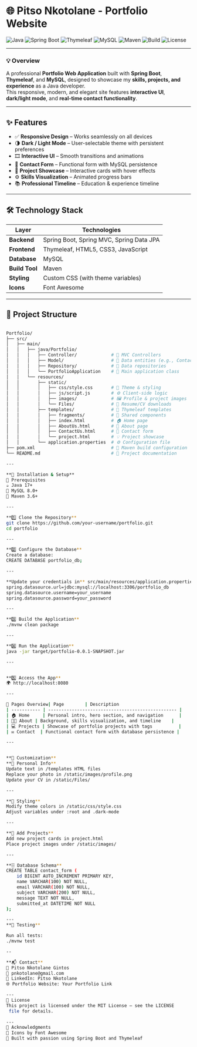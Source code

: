 # 🌐 **Pitso Nkotolane - Portfolio Website**

![Java](https://img.shields.io/badge/Java-17-blue?logo=java&logoColor=white)
![Spring Boot](https://img.shields.io/badge/Spring_Boot-3.0-green?logo=springboot&logoColor=white)
![Thymeleaf](https://img.shields.io/badge/Thymeleaf-3.1-brightgreen?logo=thymeleaf&logoColor=white)
![MySQL](https://img.shields.io/badge/MySQL-8.0-orange?logo=mysql&logoColor=white)
![Maven](https://img.shields.io/badge/Maven-3.9-red?logo=apachemaven&logoColor=white)
![Build](https://img.shields.io/badge/build-passing-brightgreen)
![License](https://img.shields.io/badge/license-MIT-blue)

---

### 💡 **Overview**
A professional **Portfolio Web Application** built with **Spring Boot**, **Thymeleaf**, and **MySQL**, designed to showcase my **skills, projects, and experience** as a Java developer.  
This responsive, modern, and elegant site features **interactive UI**, **dark/light mode**, and **real-time contact functionality**.

---

## ✨ **Features**
- ✅ **Responsive Design** – Works seamlessly on all devices  
- 🌗 **Dark / Light Mode** – User-selectable theme with persistent preferences  
- 🎞️ **Interactive UI** – Smooth transitions and animations  
- 📨 **Contact Form** – Functional form with MySQL persistence  
- 💼 **Project Showcase** – Interactive cards with hover effects  
- ⚙️ **Skills Visualization** – Animated progress bars  
- 📚 **Professional Timeline** – Education & experience timeline  

---

## 🛠️ **Technology Stack**

| Layer | Technologies |
|-------|---------------|
| **Backend** | Spring Boot, Spring MVC, Spring Data JPA |
| **Frontend** | Thymeleaf, HTML5, CSS3, JavaScript |
| **Database** | MySQL |
| **Build Tool** | Maven |
| **Styling** | Custom CSS (with theme variables) |
| **Icons** | Font Awesome |


---

## 📁 Project Structure

```bash

Portfolio/
├── src/
│   ├── main/
│   │   ├── java/Portfolio/
│   │   │   ├── Controller/             # 🧭 MVC Controllers
│   │   │   ├── Model/                  # 🧩 Data entities (e.g., ContactForm)
│   │   │   ├── Repository/             # 💾 Data repositories
│   │   │   └── PortfolioApplication    # 🚀 Main application class
│   │   └── resources/
│   │       ├── static/
│   │       │   ├── css/style.css       # 🎨 Theme & styling
│   │       │   ├── js/script.js        # ⚙️ Client-side logic
│   │       │   ├── images/             # 🖼️ Profile & project images
│   │       │   └── Files/              # 📂 Resume/CV downloads
│   │       ├── templates/              # 🧱 Thymeleaf templates
│   │       │   ├── fragments/          # 🧩 Shared components
│   │       │   ├── index.html          # 🏠 Home page
│   │       │   ├── AboutUs.html        # 👤 About page
│   │       │   ├── ContactUs.html      # 💬 Contact form
│   │       │   └── project.html        # 💡 Project showcase
│   │       └── application.properties  # ⚙️ Configuration file
├── pom.xml                             # 🧰 Maven build configuration
└── README.md                           # 📘 Project documentation

---

**🚀 Installation & Setup**
🧩 Prerequisites
☕ Java 17+
🐬 MySQL 8.0+
🧱 Maven 3.6+

---

**1️⃣ Clone the Repository**
git clone https://github.com/your-username/portfolio.git
cd portfolio

---

**2️⃣ Configure the Database**
Create a database:
CREATE DATABASE portfolio_db;

---

**Update your credentials in** src/main/resources/application.properties:
spring.datasource.url=jdbc:mysql://localhost:3306/portfolio_db
spring.datasource.username=your_username
spring.datasource.password=your_password

---

**3️⃣ Build the Application**
./mvnw clean package

---

**4️⃣ Run the Application**
java -jar target/portfolio-0.0.1-SNAPSHOT.jar

---


**5️⃣ Access the App**
🌍 http://localhost:8080

---

📱 Pages Overview| Page        | Description                                       |
| ----------- | ------------------------------------------------- |
| 🏠 Home     | Personal intro, hero section, and navigation      |
| 👨‍💼 About | Background, skills visualization, and timeline    |
| 💻 Projects | Showcase of portfolio projects with tags          |
| ✉️ Contact  | Functional contact form with database persistence |

---


**🎨 Customization**
**🔧 Personal Info**
Update text in /templates HTML files
Replace your photo in /static/images/profile.png
Update your CV in /static/Files/

---

**🎨 Styling**
Modify theme colors in /static/css/style.css
Adjust variables under :root and .dark-mode

---

**🧱 Add Projects**
Add new project cards in project.html
Place project images under /static/images/

---

**🗄️ Database Schema**
CREATE TABLE contact_form (
    id BIGINT AUTO_INCREMENT PRIMARY KEY,
    name VARCHAR(100) NOT NULL,
    email VARCHAR(100) NOT NULL,
    subject VARCHAR(200) NOT NULL,
    message TEXT NOT NULL,
    submitted_at DATETIME NOT NULL
);

---
**🧪 Testing**

Run all tests:
./mvnw test

--

**📬 Contact**
👤 Pitso Nkotolane Gintos
📧 pnkotolane@gmail.com
💼 LinkedIn: Pitso Nkotolane
🌐 Portfolio Website: Your Portfolio Link

---
📄 License
This project is licensed under the MIT License – see the LICENSE
 file for details.
 
---
🙏 Acknowledgments
💎 Icons by Font Awesome
🌱 Built with passion using Spring Boot and Thymeleaf
